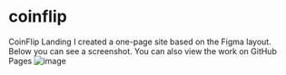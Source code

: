 # coinflip
CoinFlip Landing
I created a one-page site based on the Figma layout.
Below you can see a screenshot. You can also view the work on GitHub Pages
![image](https://user-images.githubusercontent.com/87903793/185604324-ea4eda79-39da-40b2-8a70-3d3c609bbac8.png)
